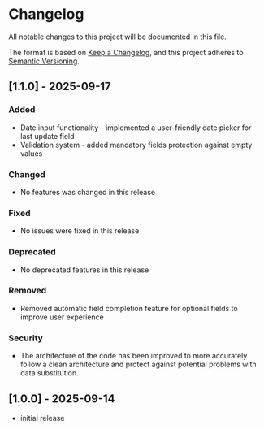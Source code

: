 ﻿# Changelog

All notable changes to this project will be documented in this file.

The format is based on [Keep a Changelog],
and this project adheres to [Semantic Versioning].

## [1.1.0] - 2025-09-17

### Added

- Date input functionality - implemented a user-friendly date picker for last update field
- Validation system - added mandatory fields protection against empty values

### Changed

- No features was changed in this release

### Fixed

- No issues were fixed in this release

### Deprecated

- No deprecated features in this release

### Removed

- Removed automatic field completion feature for optional fields to improve user experience

### Security

- The architecture of the code has been improved to more accurately follow a clean architecture and protect against potential problems with data substitution.

## [1.0.0] - 2025-09-14

- initial release

<!-- Links -->
[keep a changelog]: https://keepachangelog.com/en/1.0.0/
[semantic versioning]: https://semver.org/spec/v2.0.0.html

<!-- Versions -->
[unreleased]: https://github.com/Author/Repository/compare/v0.0.2...HEAD
[0.0.2]: https://github.com/Author/Repository/compare/v0.0.1...v0.0.2
[0.0.1]: https://github.com/Author/Repository/releases/tag/v0.0.1